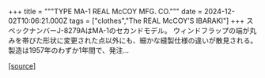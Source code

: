 +++
title = """TYPE MA-1 REAL McCOY MFG. CO."""
date = 2024-12-02T10:06:21.000Z
tags = ["clothes","The REAL McCOY'S IBARAKI"]
+++
スペックナンバーJ-8279AはMA-1のセカンドモデル。 ウィンドフラップの端が丸みを帯びた形状に変更された点以外にも、細かな縫製仕様の違いが散見される。 製造は1957年のわずか1年間で、発注...

[[source]](https://the-realmccoys.ocnk.net/product/1441)
